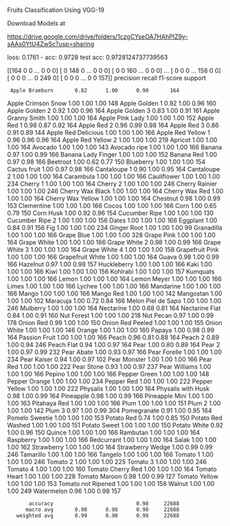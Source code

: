 Fruits Classification Using VGG-19

Download Models at

https://drive.google.com/drive/folders/1czgCYseOA7HAhPIZ9y-sAAs0YtU4Zw5c?usp=sharing


loss: 0.1761 - acc: 0.9728
test acc: 0.9728124737739563

[[164   0   0 ...   0   0   0]
 [  0 148   0 ...   0   0   0]
 [  0   0 160 ...   0   0   0]
 ...
 [  0   0   0 ... 158   0   0]
 [  0   0   0 ...   0 249   0]
 [  0   0   0 ...   0   0 157]]
                     precision    recall  f1-score   support

     Apple Braeburn       0.82      1.00      0.90       164
 Apple Crimson Snow       1.00      1.00      1.00       148
     Apple Golden 1       0.92      1.00      0.96       160
     Apple Golden 2       0.92      1.00      0.96       164
     Apple Golden 3       0.83      1.00      0.91       161
 Apple Granny Smith       1.00      1.00      1.00       164
    Apple Pink Lady       1.00      1.00      1.00       152
        Apple Red 1       0.98      0.87      0.92       164
        Apple Red 2       0.96      0.99      0.98       164
        Apple Red 3       0.86      0.91      0.89       144
Apple Red Delicious       1.00      1.00      1.00       166
 Apple Red Yellow 1       0.96      0.96      0.96       164
 Apple Red Yellow 2       1.00      1.00      1.00       219
            Apricot       1.00      1.00      1.00       164
            Avocado       1.00      1.00      1.00       143
       Avocado ripe       1.00      1.00      1.00       166
             Banana       0.97      1.00      0.99       166
 Banana Lady Finger       1.00      1.00      1.00       152
         Banana Red       1.00      0.97      0.98       166
           Beetroot       1.00      0.62      0.77       150
          Blueberry       1.00      1.00      1.00       154
       Cactus fruit       1.00      0.97      0.98       166
       Cantaloupe 1       0.90      1.00      0.95       164
       Cantaloupe 2       1.00      1.00      1.00       164
          Carambula       1.00      1.00      1.00       166
        Cauliflower       1.00      1.00      1.00       234
           Cherry 1       1.00      1.00      1.00       164
           Cherry 2       1.00      1.00      1.00       246
     Cherry Rainier       1.00      1.00      1.00       246
   Cherry Wax Black       1.00      1.00      1.00       164
     Cherry Wax Red       1.00      1.00      1.00       164
  Cherry Wax Yellow       1.00      1.00      1.00       164
           Chestnut       0.98      1.00      0.99       153
         Clementine       1.00      1.00      1.00       166
              Cocos       1.00      1.00      1.00       166
               Corn       1.00      0.65      0.79       150
          Corn Husk       1.00      0.92      0.96       154
      Cucumber Ripe       1.00      1.00      1.00       130
    Cucumber Ripe 2       1.00      1.00      1.00       156
              Dates       1.00      1.00      1.00       166
           Eggplant       1.00      0.84      0.91       156
                Fig       1.00      1.00      1.00       234
        Ginger Root       1.00      1.00      1.00        99
         Granadilla       1.00      1.00      1.00       166
         Grape Blue       1.00      1.00      1.00       328
         Grape Pink       1.00      1.00      1.00       164
        Grape White       1.00      1.00      1.00       166
      Grape White 2       0.98      1.00      0.99       166
      Grape White 3       1.00      1.00      1.00       164
      Grape White 4       1.00      1.00      1.00       158
    Grapefruit Pink       1.00      1.00      1.00       166
   Grapefruit White       1.00      1.00      1.00       164
              Guava       0.98      1.00      0.99       166
           Hazelnut       0.97      1.00      0.98       157
        Huckleberry       1.00      1.00      1.00       166
               Kaki       1.00      1.00      1.00       166
               Kiwi       1.00      1.00      1.00       156
           Kohlrabi       1.00      1.00      1.00       157
           Kumquats       1.00      1.00      1.00       166
              Lemon       1.00      1.00      1.00       164
        Lemon Meyer       1.00      1.00      1.00       166
              Limes       1.00      1.00      1.00       166
             Lychee       1.00      1.00      1.00       166
          Mandarine       1.00      1.00      1.00       166
              Mango       1.00      1.00      1.00       166
          Mango Red       1.00      1.00      1.00       142
          Mangostan       1.00      1.00      1.00       102
           Maracuja       1.00      0.72      0.84       166
 Melon Piel de Sapo       1.00      1.00      1.00       246
           Mulberry       1.00      1.00      1.00       164
          Nectarine       1.00      0.68      0.81       164
     Nectarine Flat       0.84      1.00      0.91       160
         Nut Forest       1.00      1.00      1.00       218
          Nut Pecan       0.97      1.00      0.99       178
          Onion Red       0.99      1.00      1.00       150
   Onion Red Peeled       1.00      1.00      1.00       155
        Onion White       1.00      1.00      1.00       146
             Orange       1.00      1.00      1.00       160
             Papaya       1.00      0.98      0.99       164
      Passion Fruit       1.00      1.00      1.00       166
              Peach       0.96      0.81      0.88       164
            Peach 2       0.89      1.00      0.94       246
         Peach Flat       0.94      1.00      0.97       164
               Pear       1.00      0.80      0.89       164
             Pear 2       1.00      0.97      0.99       232
         Pear Abate       1.00      0.93      0.97       166
       Pear Forelle       1.00      1.00      1.00       234
        Pear Kaiser       0.94      1.00      0.97       102
       Pear Monster       1.00      1.00      1.00       166
           Pear Red       1.00      1.00      1.00       222
         Pear Stone       0.93      1.00      0.97       237
      Pear Williams       1.00      1.00      1.00       166
             Pepino       1.00      1.00      1.00       166
       Pepper Green       1.00      1.00      1.00       148
      Pepper Orange       1.00      1.00      1.00       234
         Pepper Red       1.00      1.00      1.00       222
      Pepper Yellow       1.00      1.00      1.00       222
           Physalis       1.00      1.00      1.00       164
 Physalis with Husk       0.98      1.00      0.99       164
          Pineapple       0.98      1.00      0.99       166
     Pineapple Mini       1.00      1.00      1.00       163
       Pitahaya Red       1.00      1.00      1.00       166
               Plum       1.00      1.00      1.00       151
             Plum 2       1.00      1.00      1.00       142
             Plum 3       0.97      1.00      0.99       304
        Pomegranate       0.91      1.00      0.95       164
     Pomelo Sweetie       1.00      1.00      1.00       153
         Potato Red       0.74      1.00      0.85       150
  Potato Red Washed       1.00      1.00      1.00       151
       Potato Sweet       1.00      1.00      1.00       150
       Potato White       0.92      1.00      0.96       150
             Quince       1.00      1.00      1.00       166
           Rambutan       1.00      1.00      1.00       164
          Raspberry       1.00      1.00      1.00       166
         Redcurrant       1.00      1.00      1.00       164
              Salak       1.00      1.00      1.00       162
         Strawberry       1.00      1.00      1.00       164
   Strawberry Wedge       1.00      0.99      0.99       246
          Tamarillo       1.00      1.00      1.00       166
            Tangelo       1.00      1.00      1.00       166
           Tomato 1       1.00      1.00      1.00       246
           Tomato 2       1.00      1.00      1.00       225
           Tomato 3       1.00      1.00      1.00       246
           Tomato 4       1.00      1.00      1.00       160
  Tomato Cherry Red       1.00      1.00      1.00       164
       Tomato Heart       1.00      1.00      1.00       228
      Tomato Maroon       0.98      1.00      0.99       127
      Tomato Yellow       1.00      1.00      1.00       153
 Tomato not Ripened       1.00      1.00      1.00       158
             Walnut       1.00      1.00      1.00       249
         Watermelon       0.96      1.00      0.98       157

           accuracy                           0.98     22688
          macro avg       0.98      0.98      0.98     22688
       weighted avg       0.99      0.98      0.98     22688
